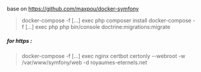 base on https://github.com/maxpou/docker-symfony



> docker-compose -f [...] exec php composer install
> docker-compose -f [...] exec php php bin/console doctrine:migrations:migrate

##### for https : 

> docker-compose -f [...] exec nginx certbot certonly --webroot -w /var/www/symfony/web -d royaumes-eternels.net

